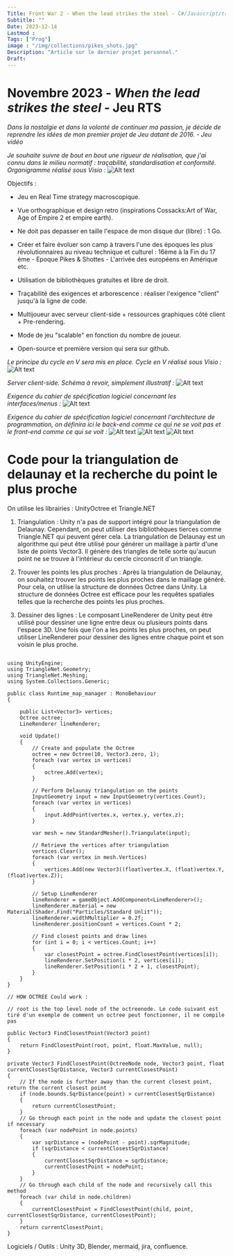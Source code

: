 ```yaml
---
Title: Front War 2 - When the lead strikes the steel - C#/Javascript/traçabilité
Subtitle: ""
Date: 2023-12-14
Lastmod : 
Tags: ["Prog"]
image : "/img/collections/pikes_shots.jpg"
Description: "Article sur le dernier projet personnel."
Draft: 
---
```


# Novembre 2023 - *When the lead strikes the steel* - Jeu RTS 

*Dans la nostalgie et dans la volonté de continuer ma passion, je décide de reprendre les idées de mon premier projet de Jeu datant de 2016. - Jeu vidéo*

*Je souhaite suivre de bout en bout une rigueur de réalisation, que j'ai connu dans le milieu normatif : traçabilité, standardisation et conformité. Organigramme réalisé sous Visio :*
![Alt text](/img/collections/qualification.PNG "")

Objectifs :

- Jeu en Real Time strategy macroscopique.

- Vue orthographique et design retro (inspirations Cossacks:Art of War, Age of Empire 2 et empire earth).

- Ne doit pas depasser en taille l'espace de mon disque dur (libre) : 1 Go.
  
- Créer et faire évoluer son camp à travers l'une des époques les plus révolutionnaires au niveau technique et culturel : 16ème à la Fin du 17 ème - Epoque Pikes & Shottes - L'arrivée des européens en Amérique etc.
  
- Utilisation de bibliothèques gratuites et libre de droit.
  
- Traçabilité des exigences et arborescence : réaliser l'exigence "client" jusqu'à la ligne de code.
  
- Multijoueur avec serveur client-side + ressources graphiques côté client + Pre-rendering.  
  
- Mode de jeu "scalable" en fonction du nombre de joueur. 

- Open-source et première version qui sera sur github. 


*Le principe du cycle en V sera mis en place.  Cycle en V réalisé sous Visio :*
![Alt text](/img/collections/Cycle_en_v.PNG "")

*Server client-side. Schéma à revoir, simplement illustratif :*
![Alt text](/img/collections/reseau_spec.PNG "")

*Exigence du cahier de spécification logiciel concernant les interfaces/menus :*
![Alt text](/img/collections/interfaces.PNG "")

*Exigence du cahier de spécification logiciel concernant l'architecture de programmation, on définira ici le back-end comme ce qui ne se voit pas et le front-end comme ce qui se voit :*
![Alt text](/img/collections/Organigramme_p_2_page-0001.jpg "")
![Alt text](/img/collections/Organigramme_p_2_page-0002.jpg "")
![Alt text](/img/collections/Organigramme_p_2_page-0003.jpg "")


# Code pour la triangulation de delaunay et la recherche du point le plus proche

On utilise les librairies : UnityOctree et Triangle.NET

1. Triangulation : Unity n'a pas de support intégré pour la triangulation de Delaunay. Cependant, on peut utiliser des bibliothèques tierces comme Triangle.NET qui peuvent gérer cela. La triangulation de Delaunay est un algorithme qui peut être utilisé pour générer un maillage à partir d'une liste de points Vector3. Il génère des triangles de telle sorte qu'aucun point ne se trouve à l'intérieur du cercle circonscrit d'un triangle.

2. Trouver les points les plus proches : Après la triangulation de Delaunay, on souhaitez trouver les points les plus proches dans le maillage généré. Pour cela, on utilise la structure de données Octree dans Unity. La structure de données Octree est efficace pour les requêtes spatiales telles que la recherche des points les plus proches. 

3. Dessiner des lignes : Le composant LineRenderer de Unity peut être utilisé pour dessiner une ligne entre deux ou plusieurs points dans l'espace 3D. Une fois que l'on a les points les plus proches, on peut utiliser LineRenderer pour dessiner des lignes entre chaque point et son voisin le plus proche.


```

using UnityEngine;
using TriangleNet.Geometry;
using TriangleNet.Meshing;
using System.Collections.Generic;

public class Runtime_map_manager : MonoBehaviour 
{

    public List<Vector3> vertices;
    Octree octree;
    LineRenderer lineRenderer;

    void Update() 
    {
        // Create and populate the Octree
        octree = new Octree(10, Vector3.zero, 1);
        foreach (var vertex in vertices)
        {
            octree.Add(vertex);
        }

        // Perform Delaunay triangulation on the points
        InputGeometry input = new InputGeometry(vertices.Count);
        foreach (var vertex in vertices)
        {
            input.AddPoint(vertex.x, vertex.y, vertex.z);
        }

        var mesh = new StandardMesher().Triangulate(input);

        // Retrieve the vertices after triangulation
        vertices.Clear();
        foreach (var vertex in mesh.Vertices)
        {
            vertices.Add(new Vector3((float)vertex.X, (float)vertex.Y, (float)vertex.Z));
        }

        // Setup LineRenderer
        lineRenderer = gameObject.AddComponent<LineRenderer>();
        lineRenderer.material = new Material(Shader.Find("Particles/Standard Unlit"));
        lineRenderer.widthMultiplier = 0.2f;
        lineRenderer.positionCount = vertices.Count * 2;

        // Find closest points and draw lines
        for (int i = 0; i < vertices.Count; i++)
        {
            var closestPoint = octree.FindClosestPoint(vertices[i]);
            lineRenderer.SetPosition(i * 2, vertices[i]);
            lineRenderer.SetPosition(i * 2 + 1, closestPoint);
        }
    }
}

// HOW OCTREE Could work : 

// root is the top level node of the octreenode. Le code suivant est tiré d'un exemple de comment un octree peut fonctionner, il ne compile pas 

public Vector3 FindClosestPoint(Vector3 point)
{
    return FindClosestPoint(root, point, float.MaxValue, null);
}

private Vector3 FindClosestPoint(OctreeNode node, Vector3 point, float currentClosestSqrDistance, Vector3 currentClosestPoint)
{
    // If the node is further away than the current closest point, return the current closest point
    if (node.bounds.SqrDistance(point) > currentClosestSqrDistance)
    {
        return currentClosestPoint;
    }
    // Go through each point in the node and update the closest point if necessary
    foreach (var nodePoint in node.points)
    {
        var sqrDistance = (nodePoint - point).sqrMagnitude;
        if (sqrDistance < currentClosestSqrDistance)
        {
            currentClosestSqrDistance = sqrDistance;
            currentClosestPoint = nodePoint;
        }
    }
    // Go through each child of the node and recursively call this method
    foreach (var child in node.children)
    {
        currentClosestPoint = FindClosestPoint(child, point, currentClosestSqrDistance, currentClosestPoint);
    }
    return currentClosestPoint;
}
```


Logiciels / Outils : Unity 3D, Blender, mermaid, jira, confluence. 

